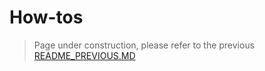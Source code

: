 # How-tos

> Page under construction, please refer to the previous [README_PREVIOUS.MD](../../README_PREVIOUS.MD)


